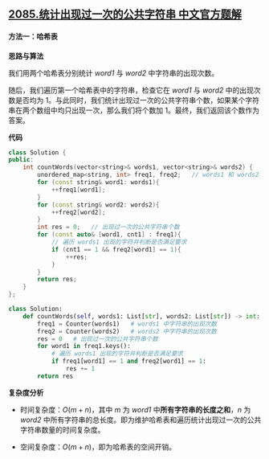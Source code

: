 ## [2085.统计出现过一次的公共字符串 中文官方题解](https://leetcode.cn/problems/count-common-words-with-one-occurrence/solutions/100000/tong-ji-chu-xian-guo-yi-ci-de-gong-gong-eow7a)
#### 方法一：哈希表

**思路与算法**

我们用两个哈希表分别统计 $\textit{word1}$ 与 $\textit{word2}$ 中字符串的出现次数。

随后，我们遍历第一个哈希表中的字符串，检查它在 $\textit{word1}$ 与 $\textit{word2}$ 中的出现次数是否均为 $1$。与此同时，我们统计出现过一次的公共字符串个数，如果某个字符串在两个数组中均只出现一次，那么我们将个数加 $1$。最终，我们返回该个数作为答案。

**代码**

```C++ [sol1-C++]
class Solution {
public:
    int countWords(vector<string>& words1, vector<string>& words2) {
        unordered_map<string, int> freq1, freq2;   // words1 和 words2 中字符串的出现次数
        for (const string& word1: words1){
            ++freq1[word1];
        }
        for (const string& word2: words2){
            ++freq2[word2];
        }
        int res = 0;   // 出现过一次的公共字符串个数
        for (const auto& [word1, cnt1] : freq1){
            // 遍历 words1 出现的字符并判断是否满足要求
            if (cnt1 == 1 && freq2[word1] == 1){
                ++res;
            }
        }
        return res;
    }
};
```


```Python [sol1-Python3]
class Solution:
    def countWords(self, words1: List[str], words2: List[str]) -> int:
        freq1 = Counter(words1)   # words1 中字符串的出现次数
        freq2 = Counter(words2)   # words2 中字符串的出现次数
        res = 0   # 出现过一次的公共字符串个数
        for word1 in freq1.keys():
            # 遍历 words1 出现的字符并判断是否满足要求
            if freq1[word1] == 1 and freq2[word1] == 1:
                res += 1
        return res
```


**复杂度分析**

- 时间复杂度：$O(m + n)$，其中 $m$ 为 $\textit{word1}$ 中**所有字符串的长度之和**，$n$ 为 $\textit{word2}$ 中所有字符串的总长度。即为维护哈希表和遍历统计出现过一次的公共字符串数量的时间复杂度。

- 空间复杂度：$O(m + n)$，即为哈希表的空间开销。